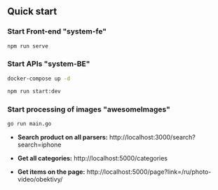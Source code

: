 ## Quick start

### Start Front-end "system-fe"

```bash
npm run serve
```

### Start APIs "system-BE"

```bash
docker-compose up -d
```

```bash
npm run start:dev
```

### Start processing of images "awesomeImages"

```bash
go run main.go
```

- **Search product on all parsers:**
http://localhost:3000/search?search=iphone

- **Get all categories:**
http://localhost:5000/categories

- **Get items on the page:**
http://localhost:5000/page?link=/ru/photo-video/obektivy/
